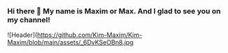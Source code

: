 ### Hi there 👋 My name is Maxim or Max. And I glad to see you on my channel!
![Header](https://github.com/Kim-Maxim/Kim-Maxim/blob/main/assets/_6DvKSeOBn8.jpg
<!--
**Kim-Maxim/Kim-Maxim** is a ✨ _special_ ✨ repository because its `README.md` (this file) appears on your GitHub profile.

Here are some ideas to get you started:

- 🔭 I’m currently working on ...
- 🌱 I’m currently learning ...
- 👯 I’m looking to collaborate on ...
- 🤔 I’m looking for help with ...
- 💬 Ask me about ...
- 📫 How to reach me: ...
- 😄 Pronouns: ...
- ⚡ Fun fact: ...
-->
